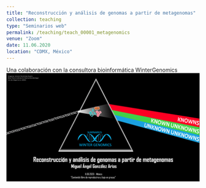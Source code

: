 ```yaml
---
title: "Reconstrucción y análisis de genomas a partir de metagenomas"
collection: teaching
type: "Seminarios web"
permalink: /teaching/teach_00001_metagenomics
venue: "Zoom"
date: 11.06.2020
location: "CDMX, México"
---
```


Una colaboración con la consultora bioinformática WinterGenomics
[![metagenomics](https://github.com/miangoar/miangoar.github.io/blob/master/images/gama_metagenomics.png)](https://www.youtube.com/live/ckIbT93Qhjc?feature=share&t=275)

